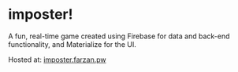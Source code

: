 # imposter!
A fun, real-time game created using Firebase for data and back-end functionality, and Materialize for the UI. 

Hosted at:
[imposter.farzan.pw](https://imposter.farzan.pw)